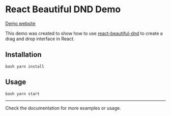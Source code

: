 # React Beautiful DND Demo

[Demo website](https://react-beautiful-dnd-demo-ten.vercel.app/)

This demo was created to show how to use [react-beautiful-dnd](https://github.com/atlassian/react-beautiful-dnd) to create a drag and drop interface in React.

## Installation

`bash yarn install`

## Usage

`bash yarn start`

---

Check the documentation for more examples or usage.
